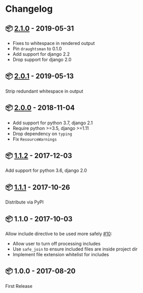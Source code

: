 # Changelog

## :package: [2.1.0](https://pypi.org/project/django-apiblueprint-view/2.1.0/) - 2019-05-31

* Fixes to whitespace in rendered output
* Pin `draughtsman` to 0.1.0
* Add support for django 2.2
* Drop support for django 2.0

## :package: [2.0.1](https://pypi.org/project/django-apiblueprint-view/2.0.1/) - 2019-05-13

Strip redundant whitespace in output

## :package: [2.0.0](https://pypi.org/project/django-apiblueprint-view/2.0.0/) - 2018-11-04

* Add support for python 3.7, django 2.1
* Require python >=3.5, django >=1.11
* Drop dependency on `typing`
* Fix `ResourceWarnings`

## :package: [1.1.2](https://pypi.org/project/django-apiblueprint-view/1.1.2/) - 2017-12-03

Add support for python 3.6, django 2.0

## :package: [1.1.1](https://pypi.org/project/django-apiblueprint-view/1.1.1/) - 2017-10-26

Distribute via PyPI

## :package: 1.1.0 - 2017-10-03

Allow include directive to be used more safely [#10](https://github.com/chris48s/django-apiblueprint-view/pull/1):
  * Allow user to turn off processing includes
  * Use `safe_join` to ensure included files are inside project dir
  * Implement file extension whitelist for includes

## :package: 1.0.0 - 2017-08-20

First Release
